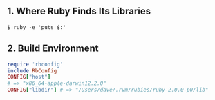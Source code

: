 ## 1. Where Ruby Finds Its Libraries

```
$ ruby -e 'puts $:'
```

## 2. Build Environment

```ruby
require 'rbconfig'
include RbConfig
CONFIG["host"]
# => "x86_64-apple-darwin12.2.0"
CONFIG["libdir"] # => "/Users/dave/.rvm/rubies/ruby-2.0.0-p0/lib"
```